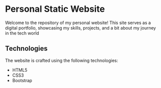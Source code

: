 # Personal Static Website
Welcome to the repository of my personal website! This site serves as a digital portfolio, showcasing my skills, projects, and a bit about my journey in the tech world

## Technologies
The website is crafted using the following technologies:

* HTML5
* CSS3
* Bootstrap

